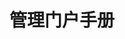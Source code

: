 # **管理门户手册**
<!-- @include: ./login/login.md -->
<!-- @include: ./dashboard/language-switch.md -->
<!-- @include: ./dashboard/profile.md -->
<!-- @include: ./dashboard/logout.md -->
<!-- @include: ./user/tenant.md -->
<!-- @include: ./user/user.md -->
<!-- @include: ./user/ak-sk.md -->
<!-- @include: ./user/sso-config.md -->
<!-- @include: ./license/license-list.md -->
<!-- @include: ./monitor/system-monitor.md -->
<!-- @include: ./monitor/alarm.md -->
<!-- @include: ./monitor/notification.md -->
<!-- @include: ./monitor/alerts.md -->
<!-- @include: ./operations/audit-logs.md -->
<!-- @include: ./operations/task-management.md -->
<!-- @include: ./operations/download-logs.md -->
<!-- @include: ./user-host/dr.md -->
<!-- @include: ./user-host/migration.md -->
<!-- @include: ./notification/email.md -->
<!-- @include: ./notification/mfa.md -->
<!-- @include: ./notification/sms.md -->
<!-- @include: ./notification/webhook.md -->
<!-- @include: ./versions/modules.md -->